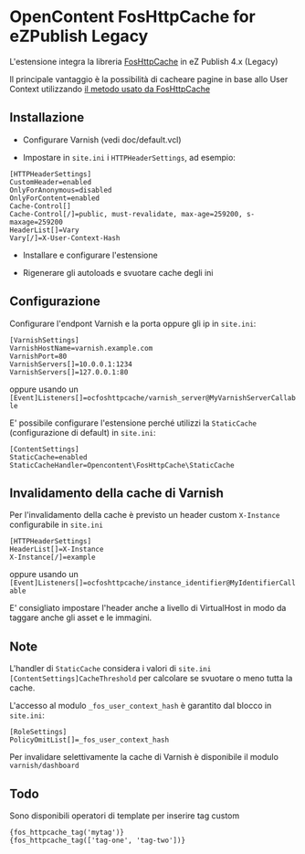 # OpenContent FosHttpCache for eZPublish Legacy

L'estensione integra la libreria [FosHttpCache](https://foshttpcache.readthedocs.io/en/latest/index.html) in eZ Publish 4.x (Legacy)

Il principale vantaggio è la possibilità di cacheare pagine in base allo User Context utilizzando [il metodo
usato da FosHttpCache](https://foshttpcache.readthedocs.io/en/latest/user-context.html)

## Installazione

 - Configurare Varnish (vedi doc/default.vcl)
 
 - Impostare in `site.ini` i `HTTPHeaderSettings`, ad esempio:
 ``` 
 [HTTPHeaderSettings]
 CustomHeader=enabled
 OnlyForAnonymous=disabled
 OnlyForContent=enabled
 Cache-Control[]
 Cache-Control[/]=public, must-revalidate, max-age=259200, s-maxage=259200
 HeaderList[]=Vary
 Vary[/]=X-User-Context-Hash
 ```
 
 - Installare e configurare l'estensione
 
 - Rigenerare gli autoloads e svuotare cache degli ini
 

## Configurazione

Configurare l'endpont Varnish e la porta oppure gli ip in `site.ini`:
``` 
[VarnishSettings]
VarnishHostName=varnish.example.com
VarnishPort=80
VarnishServers[]=10.0.0.1:1234
VarnishServers[]=127.0.0.1:80
```
oppure usando un `[Event]Listeners[]=ocfoshttpcache/varnish_server@MyVarnishServerCallable`


E' possibile configurare l'estensione perché utilizzi la `StaticCache` (configurazione di default) in `site.ini`:

```
[ContentSettings]
StaticCache=enabled
StaticCacheHandler=Opencontent\FosHttpCache\StaticCache
```  


## Invalidamento della cache di Varnish

Per l'invalidamento della cache è previsto un header custom `X-Instance` configurabile in `site.ini`
```
[HTTPHeaderSettings]
HeaderList[]=X-Instance
X-Instance[/]=example
```
oppure usando un `[Event]Listeners[]=ocfoshttpcache/instance_identifier@MyIdentifierCallable`

E' consigliato impostare l'header anche a livello di VirtualHost in modo da taggare anche gli asset e le immagini.
 
## Note

L'handler di `StaticCache` considera i valori di `site.ini [ContentSettings]CacheThreshold` per calcolare se svuotare o meno tutta la cache.

L'accesso al modulo `_fos_user_context_hash` è garantito dal blocco in `site.ini`:
```
[RoleSettings]
PolicyOmitList[]=_fos_user_context_hash 
```

Per invalidare selettivamente la cache di Varnish è disponibile il modulo `varnish/dashboard`

## Todo

Sono disponibili operatori di template per inserire tag custom 
```
{fos_httpcache_tag('mytag')}
{fos_httpcache_tag(['tag-one', 'tag-two'])} 
```